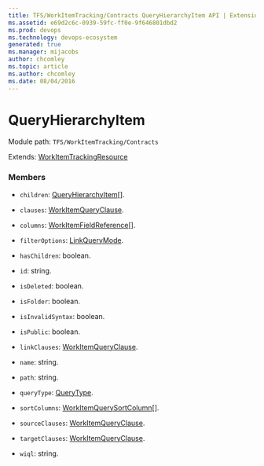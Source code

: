 ```yaml
---
title: TFS/WorkItemTracking/Contracts QueryHierarchyItem API | Extensions for Azure DevOps Services
ms.assetid: e69d2c6c-0939-59fc-ff0e-9f646801dbd2
ms.prod: devops
ms.technology: devops-ecosystem
generated: true
ms.manager: mijacobs
author: chcomley
ms.topic: article
ms.author: chcomley
ms.date: 08/04/2016
---
```


# QueryHierarchyItem

Module path: `TFS/WorkItemTracking/Contracts`

Extends: [WorkItemTrackingResource](../../../TFS/WorkItemTracking/Contracts/WorkItemTrackingResource.md)

### Members

* `children`: [QueryHierarchyItem](../../../TFS/WorkItemTracking/Contracts/QueryHierarchyItem.md)[]. 

* `clauses`: [WorkItemQueryClause](../../../TFS/WorkItemTracking/Contracts/WorkItemQueryClause.md). 

* `columns`: [WorkItemFieldReference](../../../TFS/WorkItemTracking/Contracts/WorkItemFieldReference.md)[]. 

* `filterOptions`: [LinkQueryMode](../../../TFS/WorkItemTracking/Contracts/LinkQueryMode.md). 

* `hasChildren`: boolean. 

* `id`: string. 

* `isDeleted`: boolean. 

* `isFolder`: boolean. 

* `isInvalidSyntax`: boolean. 

* `isPublic`: boolean. 

* `linkClauses`: [WorkItemQueryClause](../../../TFS/WorkItemTracking/Contracts/WorkItemQueryClause.md). 

* `name`: string. 

* `path`: string. 

* `queryType`: [QueryType](../../../TFS/WorkItemTracking/Contracts/QueryType.md). 

* `sortColumns`: [WorkItemQuerySortColumn](../../../TFS/WorkItemTracking/Contracts/WorkItemQuerySortColumn.md)[]. 

* `sourceClauses`: [WorkItemQueryClause](../../../TFS/WorkItemTracking/Contracts/WorkItemQueryClause.md). 

* `targetClauses`: [WorkItemQueryClause](../../../TFS/WorkItemTracking/Contracts/WorkItemQueryClause.md). 

* `wiql`: string. 

